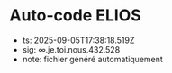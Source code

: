 # Auto-code ELIOS
- ts: 2025-09-05T17:38:18.519Z
- sig: ∞.je.toi.nous.432.528
- note: fichier généré automatiquement